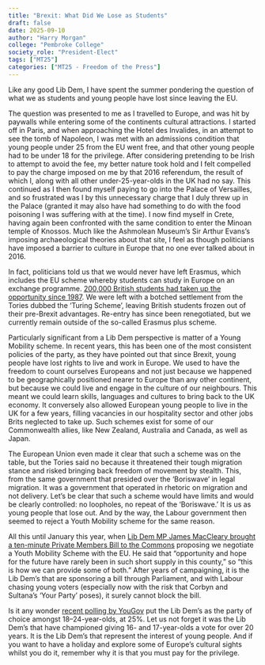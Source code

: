 ```yaml
---
title: "Brexit: What Did We Lose as Students"
draft: false
date: 2025-09-10
author: "Harry Morgan"
college: "Pembroke College"
society_role: "President-Elect"
tags: ["MT25"]
categories: ["MT25 - Freedom of the Press"]
---
```


Like any good Lib Dem, I have spent the summer pondering the question of what we as students and young people have lost since leaving the EU. 

The question was presented to me as I travelled to Europe, and was hit by paywalls while entering some of the continents cultural attractions. I started off in Paris, and when approaching the Hotel des Invalides, in an attempt to see the tomb of Napoleon, I was met with an admissions condition that young people under 25 from the EU went free, and that other young people had to be under 18 for the privilege. After considering pretending to be Irish to attempt to avoid the fee, my better nature took hold and I felt compelled to pay the charge imposed on me by that 2016 referendum, the result of which I, along with all other under-25-year-olds in the UK had no say. This continued as I then found myself paying to go into the Palace of Versailles, and so frustrated was I by this unnecessary charge that I duly threw up in the Palace (granted it may also have had something to do with the food poisoning I was suffering with at the time). I now find myself in Crete, having again been confronted with the same condition to enter the Minoan temple of Knossos. Much like the Ashmolean Museum’s Sir Arthur Evans’s imposing archaeological theories about that site, I feel as though politicians have imposed a barrier to culture in Europe that no one ever talked about in 2016. 

In fact, politicians told us that we would never have left Erasmus, which includes the EU scheme whereby students can study in Europe on an exchange programme. [200,000 British students had taken up the opportunity since 1987]( https://fullfact.org/europe/british-students-and-eu/). We were left with a botched settlement from the Tories dubbed the ‘Turing Scheme’, leaving British students frozen out of their pre-Brexit advantages. Re-entry has since been renegotiated, but we currently remain outside of the so-called Erasmus plus scheme. 

Particularly significant from a Lib Dem perspective is matter of a Young Mobility scheme. In recent years, this has been one of the most consistent policies of the party, as they have pointed out that since Brexit, young people have lost rights to live and work in Europe. We used to have the freedom to count ourselves Europeans and not just because we happened to be geographically positioned nearer to Europe than any other continent, but because we could live and engage in the culture of our neighbours. This meant we could learn skills, languages and cultures to bring back to the UK economy. It conversely also allowed European young people to live in the UK for a few years, filling vacancies in our hospitality sector and other jobs Brits neglected to take up. Such schemes exist for some of our Commonwealth allies, like New Zealand, Australia and Canada, as well as Japan. 

The European Union even made it clear that such a scheme was on the table, but the Tories said no because it threatened their tough migration stance and risked bringing back freedom of movement by stealth. This, from the same government that presided over the ‘Boriswave’ in legal migration. It was a government that operated in rhetoric on migration and not delivery. Let’s be clear that such a scheme would have limits and would be clearly controlled: no loopholes, no repeat of the ‘Boriswave.’ It is us as young people that lose out. And by the way, the Labour government then seemed to reject a Youth Mobility scheme for the same reason.

All this until January this year, when [Lib Dem MP James MacCleary brought a ten-minute Private Members Bill to the Commons]( https://hansard.parliament.uk/commons/2025-01-15/debates/01B00D85-0674-404D-BD7C-4D38D0C97E13/YouthMobilityScheme(EUCountries)) proposing we negotiate a Youth Mobility Scheme with the EU.  He said that “opportunity and hope for the future have rarely been in such short supply in this county,” so “this is how we can provide some of both.” After years of campaigning, it is the Lib Dem’s that are sponsoring a bill through Parliament, and with Labour chasing young voters (especially now with the risk that Corbyn and Sultana’s ‘Your Party’ poses), it surely cannot block the bill. 

Is it any wonder [recent polling by YouGov]( https://www.instagram.com/p/DNYNUWFIHk2/?igsh=MWVma3UwMDhlMjk5eQ==) put the Lib Dem’s as the party of choice amongst 18–24-year-olds, at 25%. Let us not forget it was the Lib Dem’s that have championed giving 16- and 17-year-olds a vote for over 20 years. It is the Lib Dem’s that represent the interest of young people. And if you want to have a holiday and explore some of Europe’s cultural sights whilst you do it, remember why it is that you must pay for the privilege.
